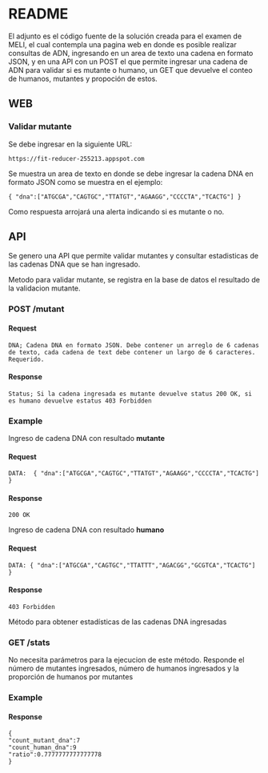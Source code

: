 # README

El adjunto es el código fuente de la solución creada para el examen de MELI, el cual contempla una pagina web en donde es posible realizar consultas de ADN, ingresando en un area de texto una cadena en formato JSON, y en una API con un POST el que permite ingresar una cadena de ADN para validar si es mutante o humano, un GET que devuelve el conteo de humanos, mutantes y propoción de estos.

## WEB

### Validar mutante

Se debe ingresar en la siguiente URL:

```
https://fit-reducer-255213.appspot.com
```

Se muestra un area de texto en donde se debe ingresar la cadena DNA en formato JSON como se muestra en el ejemplo:

```
{ "dna":["ATGCGA","CAGTGC","TTATGT","AGAAGG","CCCCTA","TCACTG"] }
```

Como respuesta arrojará una alerta indicando si es mutante o no.

## API

Se genero una API que permite validar mutantes y consultar estadisticas de las cadenas DNA que se han ingresado.

Metodo para validar mutante, se registra en la base de datos el resultado de la validacion mutante.

### POST /mutant

#### Request
```
DNA; Cadena DNA en formato JSON. Debe contener un arreglo de 6 cadenas de texto, cada cadena de text debe contener un largo de 6 caracteres. Requerido.
```

#### Response
```
Status; Si la cadena ingresada es mutante devuelve status 200 OK, si es humano devuelve estatus 403 Forbidden
```

### Example

Ingreso de cadena DNA con resultado **mutante**
#### Request
```
DATA:  { "dna":["ATGCGA","CAGTGC","TTATGT","AGAAGG","CCCCTA","TCACTG"] }
```
#### Response
```
200 OK
```

Ingreso de cadena DNA con resultado **humano**
#### Request
```
DATA: { "dna":["ATGCGA","CAGTGC","TTATTT","AGACGG","GCGTCA","TCACTG"] }
```
#### Response
```
403 Forbidden
```

Método para obtener estadísticas de las cadenas DNA ingresadas
### GET /stats

No necesita parámetros para la ejecucion de este método.
Responde el número de mutantes ingresados, número de humanos ingresados y la proporción de humanos por mutantes

### Example

#### Response
```
{
"count_mutant_dna":7
"count_human_dna":9
"ratio":0.7777777777777778
}
```
